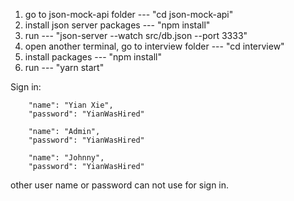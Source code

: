 1. go to json-mock-api folder --- "cd json-mock-api"
2. install json server packages --- "npm install"
3. run --- "json-server --watch src/db.json --port 3333"
4. open another terminal, go to interview folder --- "cd interview"
5. install packages --- "npm install"
6. run --- "yarn start"

Sign in:

        "name": "Yian Xie",
        "password": "YianWasHired"

        "name": "Admin",
        "password": "YianWasHired"
 
        "name": "Johnny",
        "password": "YianWasHired"
other user name or password can not use for sign in.